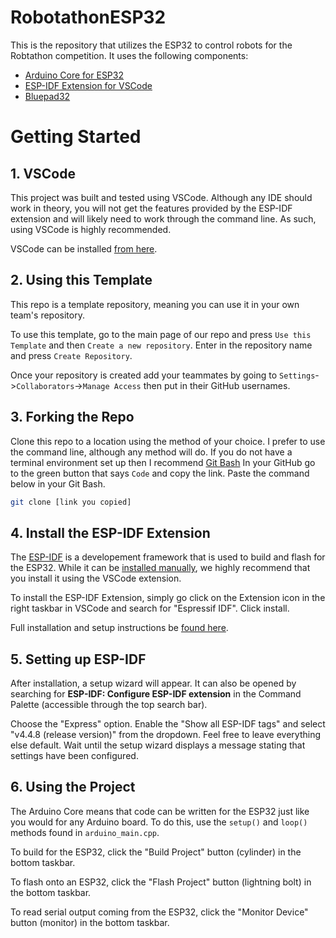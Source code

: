 RobotathonESP32
====================

This is the repository that utilizes the ESP32 to control robots for the Robtathon competition. It uses the following components:
* [Arduino Core for ESP32](https://github.com/espressif/arduino-esp32)
* [ESP-IDF Extension for VSCode](https://github.com/espressif/vscode-esp-idf-extension)
* [Bluepad32](https://github.com/ricardoquesada/bluepad32/tree/main)

Getting Started
===================

## 1. VSCode
This project was built and tested using VSCode. Although any IDE should work in theory, you will not get the features provided by the ESP-IDF extension and will likely need to work through the command line. As such, using VSCode is highly recommended.

VSCode can be installed [from here](https://code.visualstudio.com/).

## 2. Using this Template
This repo is a template repository, meaning you can use it in your own team's repository.  

To use this template, go to the main page of our repo and press ```Use this Template``` and then ```Create a new repository```.  Enter in the repository name and press ```Create Repository```.

Once your repository is created add your teammates by going to ```Settings```->```Collaborators```->```Manage Access``` then put in their GitHub usernames.
## 3. Forking the Repo
Clone this repo to a location using the method of your choice. I prefer to use the command line, although any method will do. If you do not have a terminal environment set up then I recommend [Git Bash](https://git-scm.com/downloads) In your GitHub go to the green button that says ```Code``` and copy the link. Paste the command below in your Git Bash.
```sh
git clone [link you copied]
```
## 4. Install the ESP-IDF Extension
The [ESP-IDF](https://docs.espressif.com/projects/esp-idf/en/latest/esp32/get-started/) is a developement framework that is used to build and flash for the ESP32. While it can be [installed manually](https://docs.espressif.com/projects/esp-idf/en/latest/esp32/get-started/windows-setup.html), we highly recommend that you install it using the VSCode extension.

To install the ESP-IDF Extension, simply go click on the Extension icon in the right taskbar in VSCode and search for "Espressif IDF". Click install.

Full installation and setup instructions be [found here](https://github.com/espressif/vscode-esp-idf-extension/blob/master/docs/tutorial/install.md).

## 5. Setting up ESP-IDF
After installation, a setup wizard will appear. It can also be opened by searching for **ESP-IDF: Configure ESP-IDF extension** in the Command Palette (accessible through the top search bar).

Choose the "Express" option. Enable the "Show all ESP-IDF tags" and select "v4.4.8 (release version)" from the dropdown. Feel free to leave everything else default. Wait until the setup wizard displays a message stating that settings have been configured.

## 6. Using the Project
The Arduino Core means that code can be written for the ESP32 just like you would for any Arduino board. To do this, use the `setup()` and `loop()` methods found in `arduino_main.cpp`.

To build for the ESP32, click the "Build Project" button (cylinder) in the bottom taskbar.

To flash onto an ESP32, click the "Flash Project" button (lightning bolt) in the bottom taskbar.

To read serial output coming from the ESP32, click the "Monitor Device" button (monitor) in the bottom taskbar.
